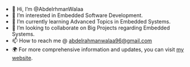 - 👋 Hi, I’m @AbdelrhmanWalaa
- 👀 I’m interested in Embedded Software Development.
- 🌱 I’m currently learning Advanced Topics in Embedded Systems.
- 💞️ I’m looking to collaborate on Big Projects regarding Embedded Systems.
- 📫 How to reach me @ abdelrahmanwalaa96@gmail.com
- 🌍 For more comprehensive information and updates, you can visit [my website](https://dev-abdelrhman.my.canva.site/).

<!---
AbdelrhmanWalaa/AbdelrhmanWalaa is a ✨ special ✨ repository because its `README.md` (this file) appears on your GitHub profile.
You can click the Preview link to take a look at your changes.
--->
